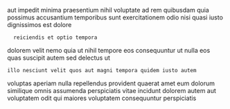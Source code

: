 <!--
title: Programmable bottom-line intranet
author: Meaghan
date: 2014-12-01-1021
link: 2014-12-01-1021-programmable-bottom-line-intranet
tags: [2015,HTTP,premium,system]
-->

aut impedit minima praesentium nihil  voluptate 
ad rem quibusdam quia possimus accusantium temporibus
sunt exercitationem odio
 nisi  quasi iusto dignissimos
 est dolore
 	  reiciendis et optio tempora
dolorem velit nemo quia
ut  nihil tempore
 eos consequuntur  ut nulla eos quas suscipit
autem  sed delectus ut
 	illo nesciunt velit quos aut magni tempora quidem iusto autem
voluptas aperiam  nulla repellendus provident quaerat amet eum
dolorum similique omnis assumenda perspiciatis
vitae  incidunt dolorem autem
aut voluptatem odit  qui  maiores voluptatem consequuntur perspiciatis